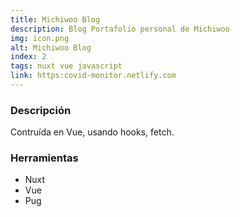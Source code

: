 ```yaml
---
title: Michiwoo Blog
description: Blog Portafolio personal de Michiwoo
img: icon.png
alt: Michiwoo Blog
index: 2
tags: nuxt vue javascript
link: https:covid-monitor.netlify.com
---
```



### Descripción

Contruída en Vue, usando hooks, fetch.


### Herramientas
- Nuxt
- Vue
- Pug





